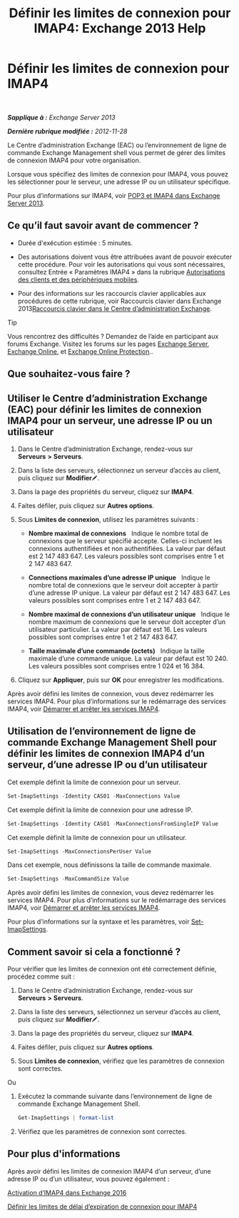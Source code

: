 ﻿---
title: 'Définir les limites de connexion pour IMAP4: Exchange 2013 Help'
TOCTitle: Définir les limites de connexion pour IMAP4
ms:assetid: 8e3aa366-e77c-4c70-b78d-ddbb178cb521
ms:mtpsurl: https://technet.microsoft.com/fr-fr/library/Bb123712(v=EXCHG.150)
ms:contentKeyID: 50555445
ms.date: 04/24/2018
mtps_version: v=EXCHG.150
ms.translationtype: HT
---

# Définir les limites de connexion pour IMAP4

 

_**Sapplique à :** Exchange Server 2013_

_**Dernière rubrique modifiée :** 2012-11-28_

Le Centre d’administration Exchange (EAC) ou l’environnement de ligne de commande Exchange Management shell vous permet de gérer des limites de connexion IMAP4 pour votre organisation.

Lorsque vous spécifiez des limites de connexion pour IMAP4, vous pouvez les sélectionner pour le serveur, une adresse IP ou un utilisateur spécifique.

Pour plus d’informations sur IMAP4, voir [POP3 et IMAP4 dans Exchange Server 2013](pop3-and-imap4-in-exchange-server-2013-exchange-2013-help.md).

## Ce qu’il faut savoir avant de commencer ?

  - Durée d'exécution estimée : 5 minutes.

  - Des autorisations doivent vous être attribuées avant de pouvoir exécuter cette procédure. Pour voir les autorisations qui vous sont nécessaires, consultez Entrée « Paramètres IMAP4 » dans la rubrique [Autorisations des clients et des périphériques mobiles](clients-and-mobile-devices-permissions-exchange-2013-help.md).

  - Pour des informations sur les raccourcis clavier applicables aux procédures de cette rubrique, voir Raccourcis clavier dans Exchange 2013[Raccourcis clavier dans le Centre d’administration Exchange](keyboard-shortcuts-in-the-exchange-admin-center-exchange-online-protection-help.md).

> [!TIP]
> Vous rencontrez des difficultés ? Demandez de l’aide en participant aux forums Exchange. Visitez les forums sur les pages <a href="https://go.microsoft.com/fwlink/p/?linkid=60612">Exchange Server</a>, <a href="https://go.microsoft.com/fwlink/p/?linkid=267542">Exchange Online</a>, et <a href="https://go.microsoft.com/fwlink/p/?linkid=285351">Exchange Online Protection</a>..


## Que souhaitez-vous faire ?

## Utiliser le Centre d’administration Exchange (EAC) pour définir les limites de connexion IMAP4 pour un serveur, une adresse IP ou un utilisateur

1.  Dans le Centre d’administration Exchange, rendez-vous sur **Serveurs** **\>** **Serveurs**.

2.  Dans la liste des serveurs, sélectionnez un serveur d’accès au client, puis cliquez sur **Modifier**![Icône Modifier](images/Bb124582.6f53ccb2-1f13-4c02-bea0-30690e6ea71d(EXCHG.150).gif "Icône Modifier").

3.  Dans la page des propriétés du serveur, cliquez sur **IMAP4**.

4.  Faites défiler, puis cliquez sur **Autres options**.

5.  Sous **Limites de connexion**, utilisez les paramètres suivants :
    
      - **Nombre maximal de connexions**   Indique le nombre total de connexions que le serveur spécifié accepte. Celles-ci incluent les connexions authentifiées et non authentifiées. La valeur par défaut est 2 147 483 647. Les valeurs possibles sont comprises entre 1 et 2 147 483 647.
    
      - **Connections maximales d’une adresse IP unique**   Indique le nombre total de connexions que le serveur doit accepter à partir d’une adresse IP unique. La valeur par défaut est 2 147 483 647. Les valeurs possibles sont comprises entre 1 et 2 147 483 647.
    
      - **Nombre maximal de connexions d’un utilisateur unique**   Indique le nombre maximum de connexions que le serveur doit accepter d’un utilisateur particulier. La valeur par défaut est 16. Les valeurs possibles sont comprises entre 1 et 2 147 483 647.
    
      - **Taille maximale d’une commande (octets)**   Indique la taille maximale d’une commande unique. La valeur par défaut est 10 240. Les valeurs possibles sont comprises entre 1 024 et 16 384.

6.  Cliquez sur **Appliquer**, puis sur **OK** pour enregistrer les modifications.

Après avoir défini les limites de connexion, vous devez redémarrer les services IMAP4. Pour plus d’informations sur le redémarrage des services IMAP4, voir [Démarrer et arrêter les services IMAP4](start-and-stop-the-imap4-services-exchange-2013-help.md).

## Utilisation de l’environnement de ligne de commande Exchange Management Shell pour définir les limites de connexion IMAP4 d’un serveur, d’une adresse IP ou d’un utilisateur

Cet exemple définit la limite de connexion pour un serveur.

```powershell
Set-ImapSettings -Identity CAS01 -MaxConnections Value
```

Cet exemple définit la limite de connexion pour une adresse IP.

```powershell
Set-ImapSettings -Identity CAS01 -MaxConnectionsFromSingleIP Value
```

Cet exemple définit la limite de connexion pour un utilisateur.

```powershell
Set-ImapSettings -MaxConnectionsPerUser Value
```

Dans cet exemple, nous définissons la taille de commande maximale.

```powershell
Set-ImapSettings -MaxCommandSize Value
```

Après avoir défini les limites de connexion, vous devez redémarrer les services IMAP4. Pour plus d’informations sur le redémarrage des services IMAP4, voir [Démarrer et arrêter les services IMAP4](start-and-stop-the-imap4-services-exchange-2013-help.md).

Pour plus d’informations sur la syntaxe et les paramètres, voir [Set-ImapSettings](https://technet.microsoft.com/fr-fr/library/aa998252\(v=exchg.150\)).

## Comment savoir si cela a fonctionné ?

Pour vérifier que les limites de connexion ont été correctement définie, procédez comme suit :

1.  Dans le Centre d’administration Exchange, rendez-vous sur **Serveurs** **\>** **Serveurs**.

2.  Dans la liste des serveurs, sélectionnez un serveur d’accès au client, puis cliquez sur **Modifier**![Icône Modifier](images/Bb124582.6f53ccb2-1f13-4c02-bea0-30690e6ea71d(EXCHG.150).gif "Icône Modifier").

3.  Dans la page des propriétés du serveur, cliquez sur **IMAP4**.

4.  Faites défiler, puis cliquez sur **Autres options**.

5.  Sous **Limites de connexion**, vérifiez que les paramètres de connexion sont correctes.

Ou

1.  Exécutez la commande suivante dans l’environnement de ligne de commande Exchange Management Shell.
    
    ```powershell
    Get-ImapSettings | format-list
    ```

2.  Vérifiez que les paramètres de connexion sont correctes.

## Pour plus d'informations

Après avoir défini les limites de connexion IMAP4 d’un serveur, d’une adresse IP ou d’un utilisateur, vous pouvez également :

[Activation d’IMAP4 dans Exchange 2016](enable-imap4-in-exchange-2013-exchange-2013-help.md)

[Définir les limites de délai d’expiration de connexion pour IMAP4](set-connection-time-out-limits-for-imap4-exchange-2013-help.md)

